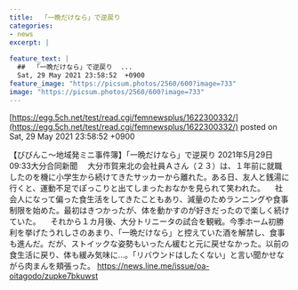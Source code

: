 ```yaml
---
title:  「一晩だけなら」で逆戻り  
categories:
- news
excerpt: |
  
feature_text: |
  ##  「一晩だけなら」で逆戻り  ...
  Sat, 29 May 2021 23:58:52  +0900
feature_image: "https://picsum.photos/2560/600?image=733"
image: "https://picsum.photos/2560/600?image=733"
---
```


[https://egg.5ch.net/test/read.cgi/femnewsplus/1622300332/](https://egg.5ch.net/test/read.cgi/femnewsplus/1622300332/)
posted on Sat, 29 May 2021 23:58:52  +0900

<!--more-->

【びびんこ〜地域発ミニ事件簿】「一晩だけなら」で逆戻り 2021年5月29日 09:33大分合同新聞 　大分市賀来北の会社員Ａさん（２３）は、１年前に就職したのを機に小学生から続けてきたサッカーから離れた。ある日、友人と銭湯に行くと、運動不足でぽっこりと出てしまったおなかを見られて笑われた。 　社会人になって偏った食生活をしてきたこともあり、減量のためランニングや食事制限を始めた。最初はきつかったが、体を動かすのが好きだったので楽しく続けていた。 　それから１カ月後、大分トリニータの試合を観戦。今季ホーム初勝利を挙げたうれしさのあまり、「一晩だけなら」と控えていた酒を解禁し、食事も進んだ。だが、ストイックな姿勢もいったん緩むと元に戻せなかった。以前の食生活に戻り、体も緩み気味に…。「リバウンドはしたくない」と言い聞かせながら肉まんを頬張った。 https://news.line.me/issue/oa-oitagodo/zupke7bkuwst
